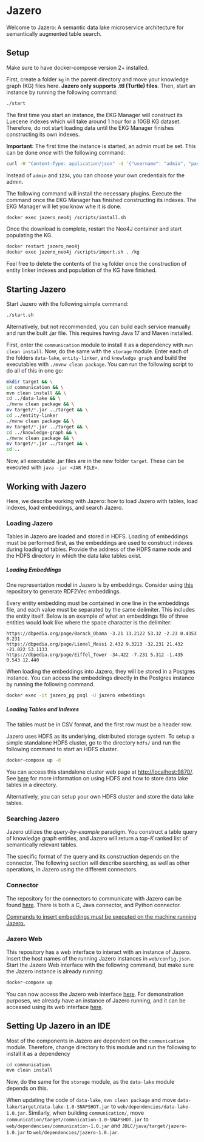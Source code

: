 # Jazero
Welcome to Jazero: A semantic data lake microservice architecture for semantically augmented table search.

## Setup
Make sure to have docker-compose version 2+ installed.

First, create a folder `kg` in the parent directory and move your knowledge graph (KG) files here.
**Jazero only supports .ttl (Turtle) files**.
Then, start an instance by running the following command:

```bash
./start
```

The first time you start an instance, the EKG Manager will construct its Luecene indexes which will take around 1 hour for a 10GB KG dataset.
Therefore, do not start loading data until the EKG Manager finishes constructing its own indexes.

<b>Important:</b> The first time the instance is started, an admin must be set.
This can be done <i>once</i> with the following command:

```bash
curl -H "Content-Type: application/json" -d '{"username": "admin", "password": "1234"}' http://localhost:8081/set-admin
```

Instead of `admin` and `1234`, you can choose your own credentials for the admin.

The following command will install the necessary plugins.
Execute the command once the EKG Manager has finished constructing its indexes.
The EKG Manager will let you know whe it is done.

```bash
docker exec jazero_neo4j /scripts/install.sh
```

Once the download is complete, restart the Neo4J container and start populating the KG.

```bash
docker restart jazero_neo4j
docker exec jazero_neo4j /scripts/import.sh . /kg
```

Feel free to delete the contents of the `kg` folder once the construction of entity linker indexes and population of the KG have finished.

## Starting Jazero
Start Jazero with the following simple command:

```bash
./start.sh
```

Alternatively, but not recommended, you can build each service manually and run the built .jar file.
This requires having Java 17 and Maven installed.

First, enter the `communication` module to install it as a dependency with `mvn clean install`. Now, do the same with the `storage` module.
Enter each of the folders `data-lake`, `entity-linker`, and `knowledge graph` and build the executables with `./mvnw clean package`.
You can run the following script to do all of this in one go:

```bash
mkdir target && \
cd communication && \
mvn clean install && \
cd ../data-lake && \
./mvnw clean package && \
mv target/*.jar ../target && \
cd ../entity-linker
./mvnw clean package && \
mv target/*.jar ../target && \
cd ../knowledge-graph && \
./mvnw clean package && \
mv target/*.jar ../target && \
cd ..
```

Now, all executable .jar files are in the new folder `target`.
These can be executed with `java -jar <JAR FILE>`.

## Working with Jazero
Here, we describe working with Jazero: how to load Jazero with tables, load indexes, load embeddings, and search Jazero.

### Loading Jazero
Tables in Jazero are loaded and stored in HDFS.
Loading of embeddings must be performed first, as the embeddings are used to construct indexes during loading of tables.
Provide the address of the HDFS name node and the HDFS directory in which the data lake tables exist.

##### Loading Embeddings

One representation model in Jazero is by embeddings.
Consider using <a href="https://github.com/EDAO-Project/DBpediaEmbedding">this</a> repository to generate RDF2Vec embeddings.

Every entity embedding must be contained in one line in the embeddings file, and each value must be separated by the same delimiter.
This includes the entity itself. Below is an example of what an embeddings file of three entities would look like where the space character is the delimiter:

```
https://dbpedia.org/page/Barack_Obama -3.21 13.2122 53.32 -2.23 0.4353 8.231
https://dbpedia.org/page/Lionel_Messi 2.432 9.3213 -32.231 21.432 -21.022 53.1133
https://dbpedia.org/page/Eiffel_Tower -34.422 -7.231 5.312 -1.435 0.543 12.440
```

When loading the embeddings into Jazero, they will be stored in a Postgres instance.
You can access the embeddings directly in the Postgres instance by running the following command.

```bash
docker exec -it jazero_pg psql -U jazero embeddings
```

##### Loading Tables and Indexes

The tables must be in CSV format, and the first row must be a header row.

Jazero uses HDFS as its underlying, distributed storage system.
To setup a simple standalone HDFS cluster, go to the directory `hdfs/` and run the following command to start an HDFS cluster.

```bash
docker-compose up -d
```

You can access this standalone cluster web page at <a href="http://localhost:9870/">http://localhost:9870/</a>.
See <a href="https://github.com/dkw-aau/Jazero/blob/main/hdfs/README.md">here</a> for more information on using HDFS and how to store data lake tables in a directory.

Alternatively, you can setup your own HDFS cluster and store the data lake tables.

### Searching Jazero
Jazero utilizes the _query-by-example_ paradigm.
You construct a table query of knowledge graph entities, and Jazero will return a top-_K_ ranked list of semantically relevant tables.

The specific format of the query and its construction depends on the connector.
The following section will describe searching, as well as other operations, in Jazero using the different connectors.

### Connector

The repository for the connectors to communicate with Jazero can be found <a href="https://github.com/dkw-aau/Jazero/tree/main/JDLC">here</a>.
There is both a C, Java connector, and Python connector.

<u>Commands to insert embeddings must be executed on the machine running Jazero.</u>

### Jazero Web
This repository has a web interface to interact with an instance of Jazero.
Insert the host names of the running Jazero instances in `web/config.json`.
Start the Jazero Web interface with the following command, but make sure the Jazero instance is already running:

```bash
docker-compose up
```

You can now access the Jazero web interface <a href="http://localhost:8080/">here</a>.
For demonstration purposes, we already have an instance of Jazero running, and it can be accessed using its web interface <a href="http://jazero.dk">here</a>.

## Setting Up Jazero in an IDE
Most of the components in Jazero are dependent on the `communication` module.
Therefore, change directory to this module and run the following to install it as a dependency

```bash
cd communication
mvn clean install
```

Now, do the same for the `storage` module, as the `data-lake` module depends on this.

When updating the code of `data-lake`, `mvn clean package` and move `data-lake/target/data-lake-1.0-SNAPSHOT.jar` to `web/dependencies/data-lake-1.0.jar`.
Similarly, when building `communication/`, move `communication/target/commnication-1.0-SNAPSHOT.jar` to `web/dependencies/communication-1.0.jar` and `JDLC/java/target/jazero-1.0.jar` to `web/dependencies/jazero-1.0.jar`.
